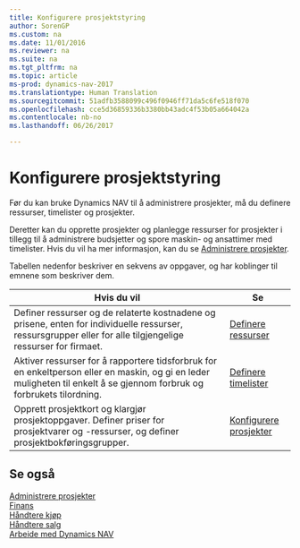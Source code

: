 ```yaml
---
title: Konfigurere prosjektstyring
author: SorenGP
ms.custom: na
ms.date: 11/01/2016
ms.reviewer: na
ms.suite: na
ms.tgt_pltfrm: na
ms.topic: article
ms-prod: dynamics-nav-2017
ms.translationtype: Human Translation
ms.sourcegitcommit: 51adfb3588099c496f0946ff71da5c6fe518f070
ms.openlocfilehash: cce5d36859336b3380bb43adc4f53b05a664042a
ms.contentlocale: nb-no
ms.lasthandoff: 06/26/2017

---
```


# <a name="set-up-project-management"></a>Konfigurere prosjektstyring
Før du kan bruke Dynamics NAV til å administrere prosjekter, må du definere ressurser, timelister og prosjekter.

Deretter kan du opprette prosjekter og planlegge ressurser for prosjekter i tillegg til å administrere budsjetter og spore maskin- og ansattimer med timelister. Hvis du vil ha mer informasjon, kan du se [Administrere prosjekter](projects-manage-projects.md).  

Tabellen nedenfor beskriver en sekvens av oppgaver, og har koblinger til emnene som beskriver dem.

|Hvis du vil |Se |
|---|----|
|Definer ressurser og de relaterte kostnadene og prisene, enten for individuelle ressurser, ressursgrupper eller for alle tilgjengelige ressurser for firmaet.|[Definere ressurser](projects-how-setup-resources.md)|
|Aktiver ressurser for å rapportere tidsforbruk for en enkeltperson eller en maskin, og gi en leder muligheten til enkelt å se gjennom forbruk og forbrukets tilordning.|[Definere timelister](projects-how-setup-time-sheets.md)
|Opprett prosjektkort og klargjør prosjektoppgaver. Definer priser for prosjektvarer og -ressurser, og definer prosjektbokføringsgrupper.|[Konfigurere prosjekter](projects-how-setup-jobs.md)|

## <a name="see-also"></a>Se også
[Administrere prosjekter](projects-manage-projects.md)  
[Finans](finance-setup.md)  
[Håndtere kjøp](purchasing-manage-purchasing.md)         
[Håndtere salg](sales-manage-sales.md)     
[Arbeide med Dynamics NAV](ui-work-product.md)  

